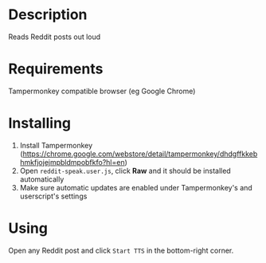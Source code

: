 # Description
Reads Reddit posts out loud

# Requirements
Tampermonkey compatible browser (eg Google Chrome)

# Installing
1. Install Tampermonkey (https://chrome.google.com/webstore/detail/tampermonkey/dhdgffkkebhmkfjojejmpbldmpobfkfo?hl=en)
2. Open `reddit-speak.user.js`, click **Raw** and it should be installed automatically
3. Make sure automatic updates are enabled under Tampermonkey's and userscript's settings

# Using
Open any Reddit post and click `Start TTS` in the bottom-right corner.
